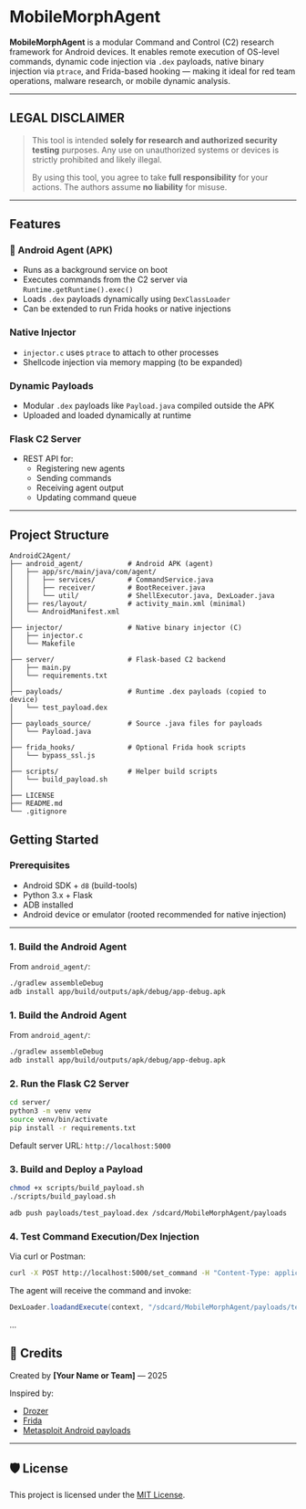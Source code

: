 # MobileMorphAgent

**MobileMorphAgent** is a modular Command and Control (C2) research framework for Android devices. It enables remote execution of OS-level commands, dynamic code injection via `.dex` payloads, native binary injection via `ptrace`, and Frida-based hooking — making it ideal for red team operations, malware research, or mobile dynamic analysis.

---

## LEGAL DISCLAIMER

> This tool is intended **solely for research and authorized security testing** purposes. Any use on unauthorized systems or devices is strictly prohibited and likely illegal.  
>  
> By using this tool, you agree to take **full responsibility** for your actions. The authors assume **no liability** for misuse.

---

## Features

### 🔧 Android Agent (APK)
- Runs as a background service on boot
- Executes commands from the C2 server via `Runtime.getRuntime().exec()`
- Loads `.dex` payloads dynamically using `DexClassLoader`
- Can be extended to run Frida hooks or native injections

### Native Injector
- `injector.c` uses `ptrace` to attach to other processes
- Shellcode injection via memory mapping (to be expanded)

### Dynamic Payloads
- Modular `.dex` payloads like `Payload.java` compiled outside the APK
- Uploaded and loaded dynamically at runtime

### Flask C2 Server
- REST API for:
  - Registering new agents
  - Sending commands
  - Receiving agent output
  - Updating command queue

---

## Project Structure

```plaintext
AndroidC2Agent/
├── android_agent/           # Android APK (agent)
│   ├── app/src/main/java/com/agent/
│   │   ├── services/        # CommandService.java
│   │   ├── receiver/        # BootReceiver.java
│   │   └── util/            # ShellExecutor.java, DexLoader.java
│   ├── res/layout/          # activity_main.xml (minimal)
│   └── AndroidManifest.xml
│
├── injector/                # Native binary injector (C)
│   ├── injector.c
│   └── Makefile
│
├── server/                  # Flask-based C2 backend
│   ├── main.py
│   └── requirements.txt
│
├── payloads/                # Runtime .dex payloads (copied to device)
│   └── test_payload.dex
│
├── payloads_source/         # Source .java files for payloads
│   └── Payload.java
│
├── frida_hooks/             # Optional Frida hook scripts
│   └── bypass_ssl.js
│
├── scripts/                 # Helper build scripts
│   └── build_payload.sh
│
├── LICENSE
├── README.md
└── .gitignore
```

## Getting Started

### Prerequisites

- Android SDK + `d8` (build-tools)
- Python 3.x + Flask
- ADB installed
- Android device or emulator (rooted recommended for native injection)

---

### 1. Build the Android Agent

From `android_agent/`:

```bash
./gradlew assembleDebug
adb install app/build/outputs/apk/debug/app-debug.apk
```

### 1. Build the Android Agent

From `android_agent/`:

```bash
./gradlew assembleDebug
adb install app/build/outputs/apk/debug/app-debug.apk
```

### 2. Run the Flask C2 Server
```bash
cd server/
python3 -m venv venv
source venv/bin/activate
pip install -r requirements.txt
```
Default server URL: `http://localhost:5000`

### 3. Build and Deploy a Payload
```bash
chmod +x scripts/build_payload.sh
./scripts/build_payload.sh

adb push payloads/test_payload.dex /sdcard/MobileMorphAgent/payloads
```

### 4. Test Command Execution/Dex Injection

Via curl or Postman:

```bash
curl -X POST http://localhost:5000/set_command -H "Content-Type: application/json" -d '{"device_id": "android123", "command": "dexload"}'
```
The agent will receive the command and invoke:
```java
DexLoader.loadandExecute(context, "/sdcard/MobileMorphAgent/payloads/test_payload.dex");
```

...

## 👥 Credits

Created by **[Your Name or Team]** — 2025

Inspired by:
- [Drozer](https://github.com/FSecureLABS/drozer)
- [Frida](https://frida.re)
- [Metasploit Android payloads](https://github.com/rapid7/metasploit-framework)

---

## 🛡️ License

This project is licensed under the [MIT License](LICENSE).